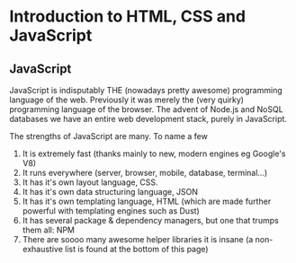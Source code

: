 # Introduction to HTML, CSS and JavaScript

## JavaScript

JavaScript is indisputably THE (nowadays pretty awesome) programming language
of the web. Previously it was merely the (very quirky) programming language of
the browser. The advent of Node.js and NoSQL databases we have an entire web
development stack, purely in JavaScript.

The strengths of JavaScript are many. To name a few

1. It is extremely fast (thanks mainly to new, modern engines eg Google's V8)
2. It runs everywhere (server, browser, mobile, database, terminal...)
3. It has it's own layout language, CSS.
4. It has it's own data structuring language, JSON
5. It has it's own templating language, HTML (which are made further powerful with templating engines such as Dust)
6. It has several package & dependency managers, but one that trumps them all: NPM
7. There are soooo many awesome helper libraries it is insane (a non-exhaustive list is found at the bottom of this page)
